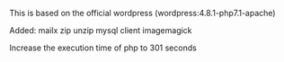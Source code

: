 This is based on the official wordpress (wordpress:4.8.1-php7.1-apache)

Added:
mailx
zip
unzip
mysql client
imagemagick

Increase the execution time of php to 301 seconds

